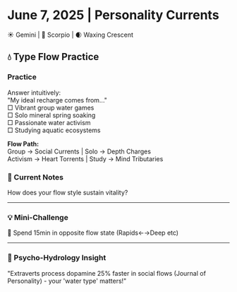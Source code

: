 # June 7, 2025 | Personality Currents  
☀️ Gemini | 🌙 Scorpio | 🌒 Waxing Crescent  

## 💧 Type Flow Practice  

### Practice  
Answer intuitively:  
"My ideal recharge comes from..."  
□ Vibrant group water games  
□ Solo mineral spring soaking  
□ Passionate water activism  
□ Studying aquatic ecosystems  

**Flow Path:**  
Group → Social Currents | Solo → Depth Charges  
Activism → Heart Torrents | Study → Mind Tributaries  

### 📝 Current Notes  
How does your flow style sustain vitality?  
_______________________

### 💡 Mini-Challenge  
🌊 Spend 15min in opposite flow state (Rapids←→Deep etc)  
_______________________

### 💫 Psycho-Hydrology Insight  
"Extraverts process dopamine 25% faster in social flows (Journal of Personality) - your 'water type' matters!" 